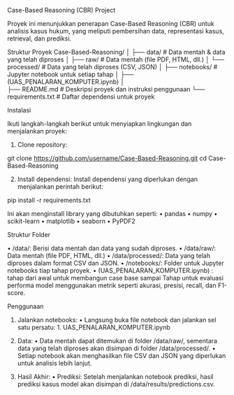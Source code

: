 Case-Based Reasoning (CBR) Project

Proyek ini menunjukkan penerapan Case-Based Reasoning (CBR) untuk analisis kasus hukum, yang meliputi pembersihan data, representasi kasus, retrieval, dan prediksi.

Struktur Proyek 
Case-Based-Reasoning/
│
├── data/                  # Data mentah & data yang telah diproses
│   ├── raw/               # Data mentah (file PDF, HTML, dll.)
│   └── processed/         # Data yang telah diproses (CSV, JSON)
│
├── notebooks/             # Jupyter notebook untuk setiap tahap
│   ├── (UAS_PENALARAN_KOMPUTER.ipynb)
│   
├── README.md              # Deskripsi proyek dan instruksi penggunaan
└── requirements.txt       # Daftar dependensi untuk proyek


Instalasi

Ikuti langkah-langkah berikut untuk menyiapkan lingkungan dan menjalankan proyek:

1. Clone repository:

git clone https://github.com/username/Case-Based-Reasoning.git
cd Case-Based-Reasoning

2. Install dependensi:
Install dependensi yang diperlukan dengan menjalankan perintah berikut:

pip install -r requirements.txt

Ini akan menginstall library yang dibutuhkan seperti:
• pandas
• numpy
• scikit-learn
• matplotlib
• seaborn
• PyPDF2

Struktur Folder

• /data/: Berisi data mentah dan data yang sudah diproses.
    • /data/raw/: Data mentah (file PDF, HTML, dll.)
    • /data/processed/: Data yang telah diproses dalam format CSV dan JSON.
• /notebooks/: Folder untuk Jupyter notebooks tiap tahap proyek.
    • (UAS_PENALARAN_KOMPUTER.ipynb) : tahap dari awal untuk membangun case base sampai  Tahap untuk evaluasi performa model menggunakan metrik seperti akurasi, presisi, recall,   dan F1-score.
    
Penggunaan

1. Jalankan notebooks:
    • Langsung buka file notebook dan jalankan sel satu persatu:
        1. UAS_PENALARAN_KOMPUTER.ipynb

2. Data:
    • Data mentah dapat ditemukan di folder /data/raw/, sementara data yang telah diproses akan disimpan di folder /data/processed/.
    • Setiap notebook akan menghasilkan file CSV dan JSON yang diperlukan untuk analisis lebih lanjut.

3. Hasil Akhir:
    • Prediksi: Setelah menjalankan notebook prediksi, hasil prediksi kasus model akan disimpan di /data/results/predictions.csv.





